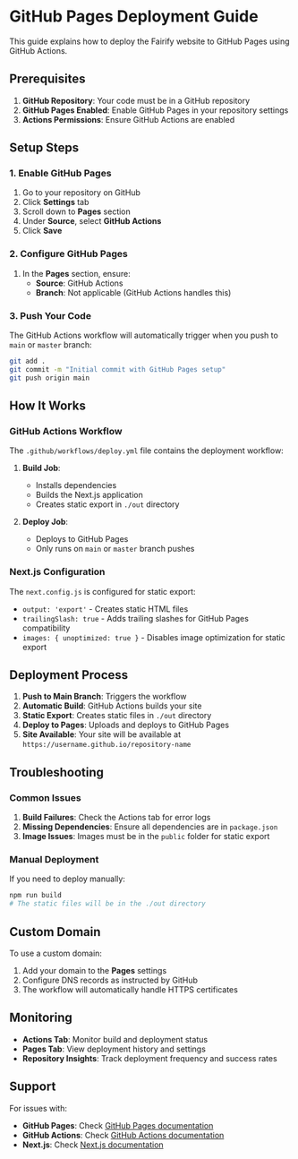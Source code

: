 # GitHub Pages Deployment Guide

This guide explains how to deploy the Fairify website to GitHub Pages using GitHub Actions.

## Prerequisites

1. **GitHub Repository**: Your code must be in a GitHub repository
2. **GitHub Pages Enabled**: Enable GitHub Pages in your repository settings
3. **Actions Permissions**: Ensure GitHub Actions are enabled

## Setup Steps

### 1. Enable GitHub Pages

1. Go to your repository on GitHub
2. Click **Settings** tab
3. Scroll down to **Pages** section
4. Under **Source**, select **GitHub Actions**
5. Click **Save**

### 2. Configure GitHub Pages

1. In the **Pages** section, ensure:
   - **Source**: GitHub Actions
   - **Branch**: Not applicable (GitHub Actions handles this)

### 3. Push Your Code

The GitHub Actions workflow will automatically trigger when you push to `main` or `master` branch:

```bash
git add .
git commit -m "Initial commit with GitHub Pages setup"
git push origin main
```

## How It Works

### GitHub Actions Workflow

The `.github/workflows/deploy.yml` file contains the deployment workflow:

1. **Build Job**: 
   - Installs dependencies
   - Builds the Next.js application
   - Creates static export in `./out` directory

2. **Deploy Job**:
   - Deploys to GitHub Pages
   - Only runs on `main` or `master` branch pushes

### Next.js Configuration

The `next.config.js` is configured for static export:

- `output: 'export'` - Creates static HTML files
- `trailingSlash: true` - Adds trailing slashes for GitHub Pages compatibility
- `images: { unoptimized: true }` - Disables image optimization for static export

## Deployment Process

1. **Push to Main Branch**: Triggers the workflow
2. **Automatic Build**: GitHub Actions builds your site
3. **Static Export**: Creates static files in `./out` directory
4. **Deploy to Pages**: Uploads and deploys to GitHub Pages
5. **Site Available**: Your site will be available at `https://username.github.io/repository-name`

## Troubleshooting

### Common Issues

1. **Build Failures**: Check the Actions tab for error logs
2. **Missing Dependencies**: Ensure all dependencies are in `package.json`
3. **Image Issues**: Images must be in the `public` folder for static export

### Manual Deployment

If you need to deploy manually:

```bash
npm run build
# The static files will be in the ./out directory
```

## Custom Domain

To use a custom domain:

1. Add your domain to the **Pages** settings
2. Configure DNS records as instructed by GitHub
3. The workflow will automatically handle HTTPS certificates

## Monitoring

- **Actions Tab**: Monitor build and deployment status
- **Pages Tab**: View deployment history and settings
- **Repository Insights**: Track deployment frequency and success rates

## Support

For issues with:
- **GitHub Pages**: Check [GitHub Pages documentation](https://docs.github.com/en/pages)
- **GitHub Actions**: Check [GitHub Actions documentation](https://docs.github.com/en/actions)
- **Next.js**: Check [Next.js documentation](https://nextjs.org/docs)
